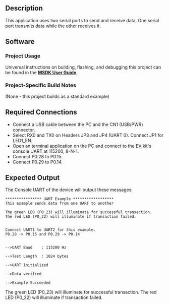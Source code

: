 ## Description

This application uses two serial ports to send and receive data.  One serial port transmits data while the other receives it.


## Software

### Project Usage

Universal instructions on building, flashing, and debugging this project can be found in the **[MSDK User Guide](https://analogdevicesinc.github.io/msdk/USERGUIDE/)**.

### Project-Specific Build Notes

(None - this project builds as a standard example)

## Required Connections

-   Connect a USB cable between the PC and the CN1 (USB/PWR) connector.
-   Select RX0 and TX0 on Headers JP3 and JP4 (UART 0). Connect JP1 for LED1_EN.
-   Open an terminal application on the PC and connect to the EV kit's console UART at 115200, 8-N-1.
-   Connect P0.28 to P0.15.
-   Connect P0.29 to P0.14.

## Expected Output

The Console UART of the device will output these messages:

```
**************** UART Example ******************
This example sends data from one UART to another

The green LED (P0_23) will illuminate for successful transaction.
The red LED (P0_22) will illuminate if transaction failed.


Connect UART1 to UART2 for this example.
P0.28 -> P0.15 and P0.29 -> P0.14


-->UART Baud    : 115200 Hz

-->Test Length  : 1024 bytes

-->UART Initialized

-->Data verified

-->Example Succeeded
```

The green LED (P0_23) will illuminate for successful transaction.
The red LED (P0_22) will illuminate if transaction failed.
